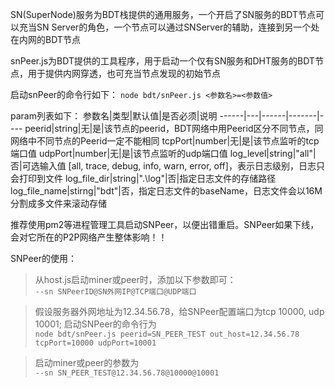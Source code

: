 SN(SuperNode)服务为BDT栈提供的通用服务，一个开启了SN服务的BDT节点可以充当SN Server的角色，一个节点可以通过SNServer的辅助，连接到另一个处在内网的BDT节点

snPeer.js为BDT提供的工具程序，用于启动一个仅有SN服务和DHT服务的BDT节点，用于提供内网穿透，也可充当节点发现的初始节点

启动snPeer的命令行如下：
```node bdt/snPeer.js <参数名>=<参数值>```

param列表如下：
参数名|类型|默认值|是否必须|说明
------|---|------|-------|----
peerid|string|无|是|该节点的peerid，BDT网络中用Peerid区分不同节点，同网络中不同节点的Peerid一定不能相同
tcpPort|number|无|是|该节点监听的tcp端口值
udpPort|number|无|是|该节点监听的udp端口值
log_level|string|"all"|否|可选输入值 [all, trace, debug, info, warn, error, off]，表示日志级别，日志只会打印到文件
log_file_dir|string|".\log"|否|指定日志文件的存储路径
log_file_name|stirng|"bdt"|否，指定日志文件的baseName，日志文件会以16M分割成多文件来滚动存储

推荐使用pm2等进程管理工具启动SNPeer，以便出错重启。SNPeer如果下线，会对它所在的P2P网络产生整体影响！！

SNPeer的使用：
>从host.js启动miner或peer时，添加以下参数即可：<br/>
```--sn SNPeerID@SN外网IP@TCP端口@UDP端口```

>假设服务器外网地址为12.34.56.78，给SNPeer配置端口为tcp 10000, udp 10001; 启动SNPeer的命令行为<br/>
```node bdt/snPeer.js peerid=SN_PEER_TEST out_host=12.34.56.78 tcpPort=10000 udpPort=10001```

>启动miner或peer的参数为<br/>
>```--sn SN_PEER_TEST@12.34.56.78@10000@10001```
